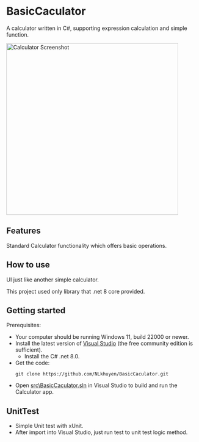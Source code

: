 # BasicCaculator

A calculator written in C#, supporting expression calculation and simple function.

<img src="BasicCaculator
/Docs/Images/ScreenShot2024-07-20 164147.png" alt="Calculator Screenshot" width="450px" />

## Features
Standard Calculator functionality which offers basic operations.

## How to use

UI just like another simple calculator.

This project used only library that .net 8 core provided.

## Getting started
Prerequisites:
- Your computer should be running Windows 11, build 22000 or newer.
- Install the latest version of [Visual Studio](https://developer.microsoft.com/en-us/windows/downloads) (the free community edition is sufficient).
    - Install the C# .net 8.0.
- Get the code:
    ```
    git clone https://github.com/NLkhuyen/BasicCaculator.git
    ```
- Open [src\BasicCaculator.sln](/src/BasicCaculator.sln) in Visual Studio to build and run the Calculator app.

## UnitTest
- Simple Unit test with xUnit.
- After import into Visual Studio, just run test to unit test logic method.
